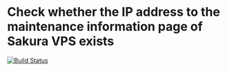 # Check whether the IP address to the maintenance information page of Sakura VPS exists

[![Build Status](https://travis-ci.org/bootjp/crawler.svg?branch=master)](https://travis-ci.org/bootjp/crawler)

